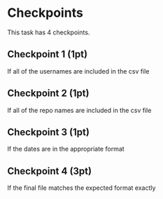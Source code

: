 # Checkpoints

This task has 4 checkpoints.

## Checkpoint 1 (1pt)

If all of the usernames are included in the csv file

## Checkpoint 2 (1pt)

If all of the repo names are included in the csv file

## Checkpoint 3 (1pt)

If the dates are in the appropriate format

## Checkpoint 4 (3pt)

If the final file matches the expected format exactly

